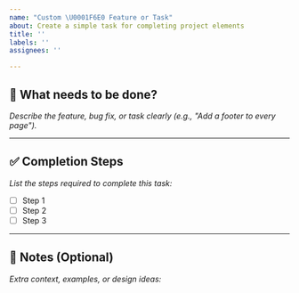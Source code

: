```yaml
---
name: "Custom \U0001F6E0 Feature or Task"
about: Create a simple task for completing project elements
title: ''
labels: ''
assignees: ''

---
```


## 📌 What needs to be done?

_Describe the feature, bug fix, or task clearly (e.g., "Add a footer to every page")._

---

## ✅ Completion Steps

_List the steps required to complete this task:_

- [ ] Step 1
- [ ] Step 2
- [ ] Step 3

---

## 💬 Notes (Optional)

_Extra context, examples, or design ideas:_
